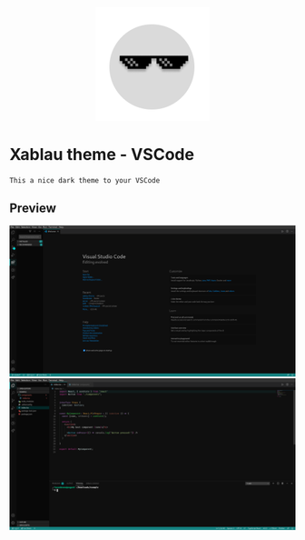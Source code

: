 
<p align="center">
   <img src="./icon.png?raw=true" />
</p>

# Xablau theme - VSCode
  
`This a nice dark theme to your VSCode`


## Preview

<p align="center">
   <img src="./preview.png?raw=true" />

   <img src="./preview-tsx.png?raw=true" />
</p>
